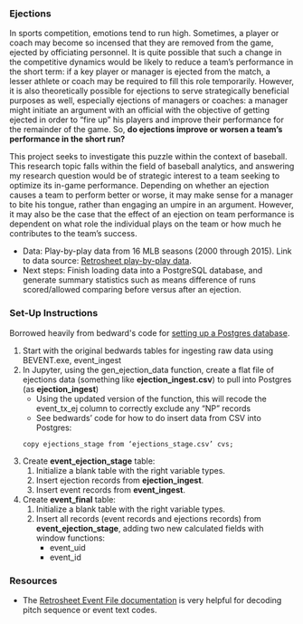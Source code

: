 ### Ejections

In sports competition, emotions tend to run high. Sometimes, a player or coach may become so incensed that they are removed from the game, ejected by officiating personnel. It is quite possible that such a change in the competitive dynamics would be likely to reduce a team’s performance in the short term: if a key player or manager is ejected from the match, a lesser athlete or coach may be required to fill this role temporarily. However, it is also theoretically possible for ejections to serve strategically beneficial purposes as well, especially ejections of managers or coaches: a manager might initiate an argument with an official with the objective of getting ejected in order to “fire up” his players and improve their performance for the remainder of the game. So, **do ejections improve or worsen a team’s performance in the short run?**

This project seeks to investigate this puzzle within the context of baseball. This research topic falls within the field of baseball analytics, and answering my research question would be of strategic interest to a team seeking to optimize its in-game performance. Depending on whether an ejection causes a team to perform better or worse, it may make sense for a manager to bite his tongue, rather than engaging an umpire in an argument. However, it may also be the case that the effect of an ejection on team performance is dependent on what role the individual plays on the team or how much he contributes to the team’s success. 

* Data: Play-by-play data from 16 MLB seasons (2000 through 2015). Link to data source: [Retrosheet play-by-play data](http://www.retrosheet.org/eventfile.htm). 
* Next steps: Finish loading data into a PostgreSQL database, and generate summary statistics such as means difference of runs scored/allowed comparing before versus after an ejection.

### Set-Up Instructions

Borrowed heavily from bedward's code for [setting up a Postgres database](https://github.com/yontartu/baseball_analysis/tree/master/retrosheet).

1. Start with the original bedwards tables for ingesting raw data using BEVENT.exe, event_ingest 
2. In Jupyter, using the gen_ejection_data function, create a flat file of ejections data (something like **ejection_ingest.csv**) to pull into Postgres (as **ejection_ingest**)
	* Using the updated version of the function, this will recode the event_tx_ej column to correctly exclude any “NP” records
	* See bedwards’ code for how to do insert data from CSV into Postgres: 
	``` 
	copy ejections_stage from ‘ejections_stage.csv’ cvs;
	```
3. Create **event_ejection_stage** table: 
    1. Initialize a blank table with the right variable types.
    2. Insert ejection records from **ejection_ingest**.
    3. Insert event records from **event_ingest**.
4. Create **event_final** table:
    1. Initialize a blank table with the right variable types.
    2. Insert all records (event records and ejections records) from **event_ejection_stage**, adding two new calculated fields with window functions:
        * event_uid
        * event_id


### Resources

* The [Retrosheet Event File documentation](http://www.retrosheet.org/eventfile.htm) is very helpful for decoding pitch sequence or event text codes.